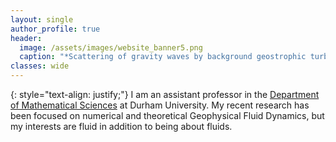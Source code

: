 ```yaml
---
layout: single
author_profile: true
header: 
  image: /assets/images/website_banner5.png
  caption: "*Scattering of gravity waves by background geostrophic turbulence.*"
classes: wide
---
```

{: style="text-align: justify;"}
I am an assistant professor in the [Department of Mathematical Sciences](https://www.durham.ac.uk/departments/academic/mathematical-sciences/) at Durham University. My recent research has been focused on numerical and theoretical Geophysical Fluid Dynamics, but my interests are fluid in addition to being about fluids.



